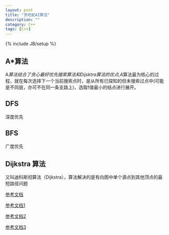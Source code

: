 ```yaml
---
layout: post
title: "贪吃蛇AI算法"
description: ""
category: C++
tags: [C++]
---
```

{% include JB/setup %}


## A*算法
A*算法结合了贪心最好优先搜索算法和Dijsktra算法的优点,A*算法最为核心的过程，就在每次选择下一个当前搜索点时，是从所有已探知的但未搜索过点中(可能是不同层，亦可不在同一条支路上)，选取f值最小的结点进行展开。

## DFS 
深度优先

## BFS 
广度优先

## Dijkstra 算法
又叫迪科斯彻算法（Dijkstra），算法解决的是有向图中单个源点到其他顶点的最短路径问题

[参考文档](http://www.2cto.com/kf/201402/282140.html)

[参考文档1](http://www.cppblog.com/christanxw/archive/2006/04/07/5126.html)

[参考文档2](http://www.cnblogs.com/technology/archive/2011/05/26/2058842.html)

[参考文档3](http://blog.csdn.net/v_JULY_v/article/details/6093380)